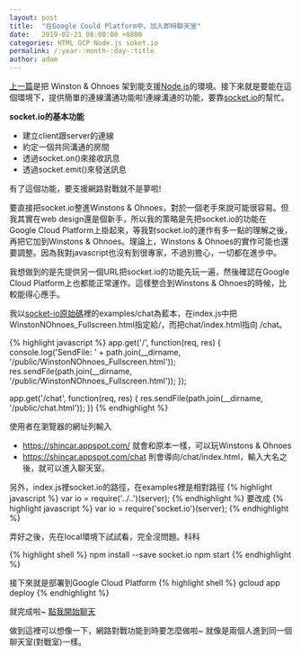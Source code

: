 ```yaml
---
layout: post
title:  "在Google Could Platform中，加入即時聊天室"
date:   2019-02-21 08:00:00 +0800
categories: HTML GCP Node.js soket.io
permalink: /:year-:month-:day-:title
author: adam
---
```

[上一篇][host-winstons-and-ohnoes-on-google-could-platform]是把 Winston & Ohnoes 架到能支援[Node.js][node.js]的環境。接下來就是要能在這個環境下，提供簡單的連線溝通功能啦!連線溝通的功能，要靠[socket.io][socket.io]的幫忙。

**socket.io的基本功能**
- 建立client跟server的連線
- 約定一個共同溝通的房間
- 透過socket.on()來接收訊息
- 透過socket.emit()來發送訊息

有了這個功能，要支援網路對戰就不是夢啦!

要直接把socket.io整進Winstons & Ohnoes，對於一個老手來說可能很容易。但我其實在web design還是個新手，所以我的策略是先把socket.io的功能在Google Cloud Platform上掛起來，等我對socket.io的運作有多一點的理解之後，再把它加到Winstons & Ohnoes。理論上，Winstons & Ohnoes的實作可能也還要調整。因為我對javascript也沒有到很專家，不過別擔心，一切都在進步中。

我想做到的是先提供另一個URL把socket.io的功能先玩一遍，然後確認在Google Cloud Platform上也都能正常運作。這樣整合到Winstons & Ohnoes的時候，比較能得心應手。

我以[socket-io原始碼][socket.io-github]裡的examples/chat為藍本，在index.js中把WinstonNOhnoes_Fullscreen.html指定給/，而把chat/index.html指向 /chat。

{% highlight javascript %}
app.get('/', function(req, res) {
  console.log('SendFile: ' + path.join(__dirname, '/public/WinstonNOhnoes_Fullscreen.html'));
  res.sendFile(path.join(__dirname, '/public/WinstonNOhnoes_Fullscreen.html'));
});

app.get('/chat', function(req, res) {
  res.sendFile(path.join(__dirname, '/public/chat.html'));
})
{% endhighlight %}


使用者在瀏覽器的網址列輸入
- https://shincar.appspot.com/ 就會和原本一樣，可以玩Winstons & Ohnoes
- https://shincar.appspot.com/chat 則會導向/chat/index.html，輸入大名之後，就可以進入聊天室。

另外，index.js裡socket.io的路徑，在examples裡是相對路徑
{% highlight javascript %}
var io = require('../..')(server);
{% endhighlight %}
要改成
{% highlight javascript %}
var io = require('socket.io')(server);
{% endhighlight %}

弄好之後，先在local環境下試試看，完全沒問題。科科

{% highlight shell %}
npm install --save socket.io
npm start
{% endhighlight %}

接下來就是部署到Google Cloud Platform
{% highlight shell %}
gcloud app deploy
{% endhighlight %}

就完成啦~ [點我開始聊天][gcp-shincar-chat-room]

做到這裡可以想像一下，網路對戰功能到時要怎麼做啦~ 就像是兩個人進到同一個聊天室(對戰室)一樣。

[host-winstons-and-ohnoes-on-google-could-platform]: https://shincar.github.io/2019-02-19-host-winstons-and-ohnoes-on-google-could-platform
[node.js]: https://nodejs.org/
[socket.io]: https://socket.io/
[winstons-and-ohnoes-v2]: https://github.com/shincar/WinstonsNOhnoes_v2
[gpc-winstons-and-ohnoes]: https://shincar.appspot.com
[socket.io-github]: https://github.com/socketio/socket.io
[gcp-shincar-chat-room]: https://shincar.appspot.com/chat/
